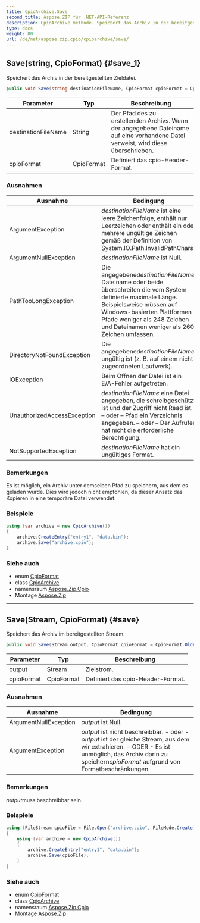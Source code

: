 ```yaml
---
title: CpioArchive.Save
second_title: Aspose.ZIP für .NET-API-Referenz
description: CpioArchive methode. Speichert das Archiv in der bereitgestellten Zieldatei.
type: docs
weight: 80
url: /de/net/aspose.zip.cpio/cpioarchive/save/
---
```

## Save(string, CpioFormat) {#save_1}

Speichert das Archiv in der bereitgestellten Zieldatei.

```csharp
public void Save(string destinationFileName, CpioFormat cpioFormat = CpioFormat.OldAscii)
```

| Parameter | Typ | Beschreibung |
| --- | --- | --- |
| destinationFileName | String | Der Pfad des zu erstellenden Archivs. Wenn der angegebene Dateiname auf eine vorhandene Datei verweist, wird diese überschrieben. |
| cpioFormat | CpioFormat | Definiert das cpio-Header-Format. |

### Ausnahmen

| Ausnahme | Bedingung |
| --- | --- |
| ArgumentException | *destinationFileName* ist eine leere Zeichenfolge, enthält nur Leerzeichen oder enthält ein oder mehrere ungültige Zeichen gemäß der Definition von System.IO.Path.InvalidPathChars. |
| ArgumentNullException | *destinationFileName* ist Null. |
| PathTooLongException | Die angegebene*destinationFileName*, Dateiname oder beide überschreiten die vom System definierte maximale Länge. Beispielsweise müssen auf Windows-basierten Plattformen Pfade weniger als 248 Zeichen und Dateinamen weniger als 260 Zeichen umfassen. |
| DirectoryNotFoundException | Die angegebene*destinationFileName* ungültig ist (z. B. auf einem nicht zugeordneten Laufwerk). |
| IOException | Beim Öffnen der Datei ist ein E/A-Fehler aufgetreten. |
| UnauthorizedAccessException | *destinationFileName* eine Datei angegeben, die schreibgeschützt ist und der Zugriff nicht Read ist. – oder – Pfad ein Verzeichnis angegeben. – oder – Der Aufrufer hat nicht die erforderliche Berechtigung. |
| NotSupportedException | *destinationFileName* hat ein ungültiges Format. |

### Bemerkungen

Es ist möglich, ein Archiv unter demselben Pfad zu speichern, aus dem es geladen wurde. Dies wird jedoch nicht empfohlen, da dieser Ansatz das Kopieren in eine temporäre Datei verwendet.

### Beispiele

```csharp
using (var archive = new CpioArchive())
{
    archive.CreateEntry("entry1", "data.bin");        
    archive.Save("archive.cpio");
}       
```

### Siehe auch

* enum [CpioFormat](../../cpioformat/)
* class [CpioArchive](../)
* namensraum [Aspose.Zip.Cpio](../../cpioarchive/)
* Montage [Aspose.Zip](../../../)

---

## Save(Stream, CpioFormat) {#save}

Speichert das Archiv im bereitgestellten Stream.

```csharp
public void Save(Stream output, CpioFormat cpioFormat = CpioFormat.OldAscii)
```

| Parameter | Typ | Beschreibung |
| --- | --- | --- |
| output | Stream | Zielstrom. |
| cpioFormat | CpioFormat | Definiert das cpio-Header-Format. |

### Ausnahmen

| Ausnahme | Bedingung |
| --- | --- |
| ArgumentNullException | *output* ist Null. |
| ArgumentException | *output* ist nicht beschreibbar. - oder -*output* ist der gleiche Stream, aus dem wir extrahieren. - ODER - Es ist unmöglich, das Archiv darin zu speichern*cpioFormat* aufgrund von Formatbeschränkungen. |

### Bemerkungen

*output*muss beschreibbar sein.

### Beispiele

```csharp
using (FileStream cpioFile = File.Open("archive.cpio", FileMode.Create))
{
    using (var archive = new CpioArchive())
    {
        archive.CreateEntry("entry1", "data.bin");        
        archive.Save(cpioFile);
    }
}       
```

### Siehe auch

* enum [CpioFormat](../../cpioformat/)
* class [CpioArchive](../)
* namensraum [Aspose.Zip.Cpio](../../cpioarchive/)
* Montage [Aspose.Zip](../../../)


